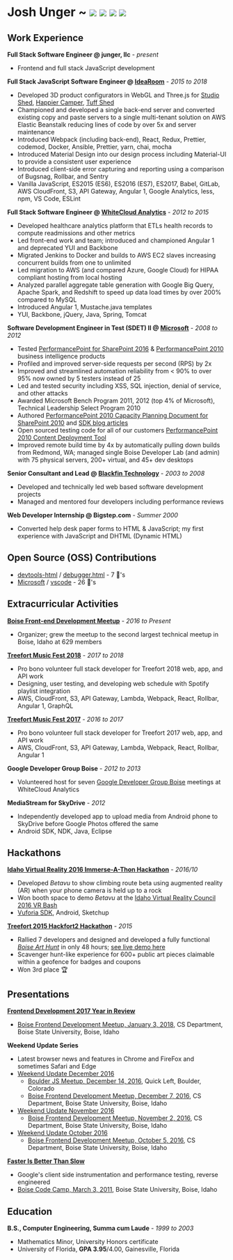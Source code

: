 # Josh Unger ~ [<img src="https://github.com/favicon.ico" />](https://github.com/joshunger/) [<img src="https://gitlab.com/favicon.ico" />](https://gitlab.com/joshunger/) [<img src="https://abs.twimg.com/favicons/favicon.ico" />](https://twitter.com/joshunger/) [<img src="http://d.gr-assets.com/misc/1454549125-1454549125_goodreads_misc.png" />](https://www.goodreads.com/user/show/16794412-josh-unger)

<!--
* Craft high quality web applications that customers crave 
* Change the way we engineer software by seeking smarter and more efficient methods
-->
## Work Experience
**Full Stack Software Engineer @ junger, llc** - *present*
* Frontend and full stack JavaScript development

**Full Stack JavaScript Software Engineer @ [IdeaRoom](http://www.idearoominc.com)** - *2015 to 2018*
* Developed 3D product configurators in WebGL and Three.js for [Studio Shed](https://www.studio-shed.com/), [Happier Camper](http://happiercamper.com), [Tuff Shed](https://www.tuffshed.com/)
* Championed and developed a single back-end server and converted existing copy and paste servers to a single multi-tenant solution on AWS Elastic Beanstalk reducing lines of code by over 5x and server maintenance
* Introduced Webpack (including back-end), React, Redux, Prettier, codemod, Docker, Ansible, Prettier, yarn, chai, mocha
* Introduced Material Design into our design process including Material-UI to provide a consistent user experience <!-- * server-side GPU rendering on AWS -->
* Introduced client-side error capturing and reporting using a comparison of Bugsnag, Rollbar, and Sentry
* Vanilla JavaScript, ES2015 (ES6), ES2016 (ES7), ES2017, Babel, GitLab, AWS CloudFront, S3, API Gateway, Angular 1, Google Analytics, less, npm, VS Code, ESLint

**Full Stack Software Engineer @ [WhiteCloud Analytics](http://whitecloudanalytics.com/)** - *2012 to 2015*
* Developed healthcare analytics platform that ETLs health records to compute readmissions and other metrics 
* Led front-end work and team; introduced and championed Angular 1 and deprecated YUI and Backbone
* Migrated Jenkins to Docker and builds to AWS EC2 slaves increasing concurrent builds from one to unlimited
* Led migration to AWS (and compared Azure, Google Cloud) for HIPAA compliant hosting from local hosting
* Analyzed parallel aggregate table generation with Google Big Query, Apache Spark, and Redshift to speed up data load times by over 200% compared to MySQL
* Introduced Angular 1, Mustache.java templates
* YUI, Backbone, jQuery, Java, Spring, Tomcat

**Software Development Engineer in Test (SDET) II @ [Microsoft](http://www.microsoft.com)** - *2008 to 2012*
* Tested [PerformancePoint for SharePoint 2016](https://technet.microsoft.com/en-us/library/ee424392(v=office.16).aspx) & [PerformancePoint 2010](https://msdn.microsoft.com/en-us/library/office/bb848116(v=office.14).aspx) business intelligence products
* Profiled and improved server-side requests per second (RPS) by 2x
* Improved and streamlined automation reliability from < 90% to over 95% now owned by 5 testers instead of 25
* Led and tested security including XSS, SQL injection, denial of service, and other attacks
* Awarded Microsoft Bench Program 2011, 2012 (top 4% of Microsoft), Technical Leadership Select Program 2010
* Authored [PerformancePoint 2010 Capacity Planning Document for SharePoint 2010](https://technet.microsoft.com/en-us/library/ff955652.aspx) and [SDK blog articles](https://blogs.msdn.microsoft.com/performancepoint/)
* Open sourced testing code for all of our customers [PerformancePoint 2010 Content Deployment Tool](http://ppscd.codeplex.com/)
* Improved remote build time by 4x by automatically pulling down builds from Redmond, WA; managed single Boise Developer Lab (and admin) with 75 physical servers, 200+ virtual, and 45+ dev desktops

**Senior Consultant and Lead @ [Blackfin Technology](https://www.linkedin.com/company/blackfin)** - *2003 to 2008*
* Developed and technically led web based software development projects
* Managed and mentored four developers including performance reviews

<!-- **System Administrator @ Shands Hospital, University Florida** - *2003 - 2001* -->

**Web Developer Internship @ Bigstep.com** - *Summer 2000*
* Converted help desk paper forms to HTML & JavaScript; my first experience with JavaScript and DHTML (Dynamic HTML)

## Open Source (OSS) Contributions
* [devtools-html](https://github.com/devtools-html) / [debugger.html](https://github.com/devtools-html/debugger.html) - 7 🐛's
* [Microsoft](https://github.com/Microsoft) / [vscode](https://github.com/Microsoft/vscode) - 26 🐛's

<!-- (https://github.com/Microsoft/vscode/issues?utf8=%E2%9C%93&q=author%3Ajoshunger) -->
<!-- https://github.com/Microsoft/vscode/issues?utf8=%E2%9C%93&q=author%3Ajoshunger+is%3Aissue -->

<!-- https://github.com/devtools-html/debugger.html/pulls?q=author%3Ajoshunger+is%3Apr -->
<!-- https://github.com/devtools-html/debugger.html/issues?utf8=%E2%9C%93&q=author%3Ajoshunger -->


<!-- https://github.com/issues?utf8=%E2%9C%93&q=is%3Aopen+is%3Aissue+author%3Ajoshungera+archived%3Afalse+ -->
<!-- https://bugs.chromium.org/p/chromium/issues/list?can=2&q=reporter%3Ajoshunger -->

## Extracurricular Activities
**[Boise Front-end Development Meetup](http://www.meetup.com/frontend-devs/)** - *2016 to Present*
 * Organizer; grew the meetup to the second largest technical meetup in Boise, Idaho at 629 members

**[Treefort Music Fest 2018](https://www.treefortmusicfest.com/)** - *2017 to 2018*
 * Pro bono volunteer full stack developer for Treefort 2018 web, app, and API work
 * Designing, user testing, and developing web schedule with Spotify playlist integration
 * AWS, CloudFront, S3, API Gateway, Lambda, Webpack, React, Rollbar, Angular 1, GraphQL

**[Treefort Music Fest 2017](https://www.treefortmusicfest.com/)** - *2016 to 2017*
 * Pro bono volunteer full stack developer for Treefort 2017 web, app, and API work
 * AWS, CloudFront, S3, API Gateway, Lambda, Webpack, React, Rollbar, Angular 1

**Google Developer Group Boise** - *2012 to 2013*
 * Volunteered host for seven [Google Developer Group Boise](http://gdgb.org/) meetings at WhiteCloud Analytics

**MediaStream for SkyDrive** - *2012*
 * Independently developed app to upload media from Android phone to SkyDrive before Google Photos offered the same
 * Android SDK, NDK, Java, Eclipse

## Hackathons
**[Idaho Virtual Reality 2016 Immerse-A-Thon Hackathon](http://idahovirtualreality.com/ivrc-2016-immerse-a-thon/)** - *2016/10*
* Developed *Betavu* to show climbing route beta using augmented reality (AR) when your phone camera is held up to a rock
* Won booth space to demo *Betavu* at the [Idaho Virtual Reality Council 2016 VR Bash](https://idahovirtualreality.com/ivrc-2016-vr-bash/)
* [Vuforia SDK](https://www.vuforia.com/), Android, Sketchup

**[Treefort 2015 Hackfort2 Hackathon](https://www.treefortmusicfest.com/forts/hackfort/)** - *2015*
* Rallied 7 developers and designed and developed a fully functional *[Boise Art Hunt](http://www.boiseweekly.com/Cobweb/archives/2015/03/29/treefort-2015-datefort-app-wins-hackfort2-hackathon)* in only 48 hours; [see live demo here](https://hackfort-2-art-hunt.herokuapp.com)
* Scavenger hunt-like experience for 600+ public art pieces claimable within a geofence for badges and coupons
* Won 3rd place :trophy:

## Presentations
**[Frontend Development 2017 Year in Review](https://github.com/joshunger/joshunger.com/blob/master/frontend-development-2017-year-in-review.md)**
  * [Boise Frontend Development Meetup, January 3, 2018](https://www.meetup.com/frontend-devs/events/246206347/), CS Department, Boise State University, Boise, Idaho

**Weekend Update Series**
* Latest browser news and features in Chrome and FireFox and sometimes Safari and Edge
* [Weekend Update December 2016](https://gitlab.com/joshunger/public/blob/master/weekend-update-2016-12.md) 
  - [Boulder JS Meetup, December 14, 2016](https://www.meetup.com/Boulder-JS/events/234442770/), Quick Left, Boulder, Colorado
  - [Boise Frontend Development Meetup, December 7, 2016](https://www.meetup.com/frontend-devs/events/234035953/), CS Department, Boise State University, Boise, Idaho
* [Weekend Update November 2016](https://gitlab.com/joshunger/public/blob/master/weekend-update-2016-11.md)
  - [Boise Frontend Development Meetup, November 2, 2016](https://www.meetup.com/frontend-devs/events/234727471/), CS Department, Boise State University, Boise, Idaho
* [Weekend Update October 2016](https://gitlab.com/joshunger/public/blob/master/weekend-update-2016-10.md)
  - [Boise Frontend Development Meetup, October 5, 2016](https://www.meetup.com/frontend-devs/events/234035969/), CS Department, Boise State University, Boise, Idaho

**[Faster Is Better Than Slow](http://joshunger.com/boisecodecamp2011/Boise-Code-Camp-2011-Fast-is-better-than-slow.pdf)**
 * Google's client side instrumentation and performance testing, reverse engineered
 * [Boise Code Camp, March 3, 2011](http://boisecodecamp.com/), Boise State University, Boise, Idaho

## Education
**B.S., Computer Engineering, Summa cum Laude** - *1999 to 2003*
 * Mathematics Minor, University Honors certificate
 * University of Florida, **GPA 3.95**/4.00, Gainesville, Florida
